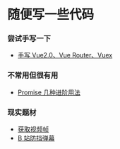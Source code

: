 # 随便写一些代码

### 尝试手写一下

- [手写 Vue2.0、Vue Router、Vuex](https://github.com/tanggd7/vue-handwriting)

### 不常用但很有用

- [Promise 几种进阶用法](https://github.com/tanggd7/js-handwriting/issues/2)

### 现实题材

- [获取视频帧](https://github.com/tanggd7/js-handwriting/blob/master/src/practice/extractFrame/index.js)
- [B 站防挡弹幕](https://github.com/tanggd7/js-handwriting/blob/master/src/practice/bilibiliBulletScreen/index.html)

